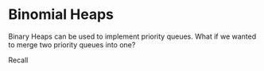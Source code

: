 # Binomial Heaps

Binary Heaps can be used to implement priority queues.  What if we wanted to merge two priority queues into one? 

Recall 

